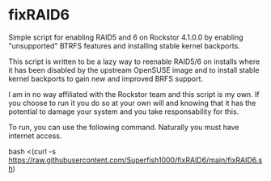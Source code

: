 # fixRAID6
Simple script for enabling RAID5 and 6 on Rockstor 4.1.0.0 by enabling "unsupported" BTRFS features and installing stable kernel backports.

This script is written to be a lazy way to reenable RAID5/6 on installs where it has been disabled by the upstream OpenSUSE image and to install stable kernel backports to gain new and improved BRFS support.

I am in no way affiliated with the Rockstor team and this script is my own.  If you choose to run it you do so at your own will and knowing that it has the potential to damage your system and you take responsability for this.

To run, you can use the following command.  Naturally you must have internet access.

bash <(curl -s https://raw.githubusercontent.com/Superfish1000/fixRAID6/main/fixRAID6.sh)
